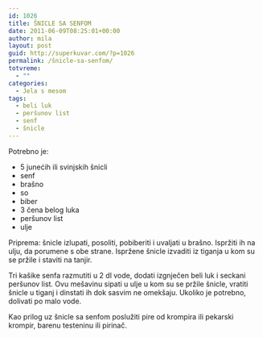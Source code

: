 ```yaml
---
id: 1026
title: ŠNICLE SA SENFOM
date: 2011-06-09T08:25:01+00:00
author: mila
layout: post
guid: http://superkuvar.com/?p=1026
permalink: /šnicle-sa-senfom/
totvreme:
  - ""
categories:
  - Jela s mesom
tags:
  - beli luk
  - peršunov list
  - senf
  - šnicle
---
```

Potrebno je:

  * 5 junećih ili svinjskih šnicli
  * senf
  * brašno
  * so
  * biber
  * 3 čena belog luka
  * peršunov list
  * ulje

Priprema: šnicle izlupati, posoliti, pobiberiti i uvaljati u brašno. Ispržiti ih na ulju, da porumene s obe strane. Ispržene šnicle izvaditi iz tiganja u kom su se pržile i staviti na tanjir.

Tri kašike senfa razmutiti u 2 dl vode, dodati izgnječen beli luk i seckani peršunov list. Ovu mešavinu sipati u ulje u kom su se pržile šnicle, vratiti šnicle u tiganj i dinstati ih dok sasvim ne omekšaju. Ukoliko je potrebno, dolivati po malo vode.

Kao prilog uz šnicle sa senfom poslužiti pire od krompira ili pekarski krompir, barenu testeninu ili pirinač.